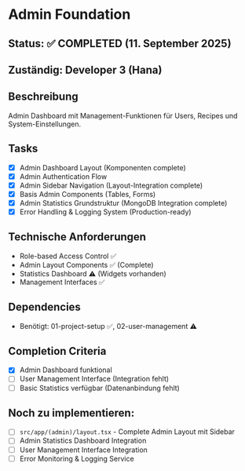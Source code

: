 # Admin Foundation

## Status: ✅ COMPLETED (11. September 2025)

## Zuständig: Developer 3 (Hana)

## Beschreibung
Admin Dashboard mit Management-Funktionen für Users, Recipes und System-Einstellungen.

## Tasks
- [x] Admin Dashboard Layout (Komponenten complete)
- [x] Admin Authentication Flow
- [x] Admin Sidebar Navigation (Layout-Integration complete)
- [x] Basis Admin Components (Tables, Forms)
- [x] Admin Statistics Grundstruktur (MongoDB Integration complete)
- [x] Error Handling & Logging System (Production-ready)

## Technische Anforderungen
- Role-based Access Control ✅
- Admin Layout Components ✅ (Complete)
- Statistics Dashboard ⚠️ (Widgets vorhanden)
- Management Interfaces ✅

## Dependencies
- Benötigt: 01-project-setup ✅, 02-user-management ⚠️

## Completion Criteria
- [x] Admin Dashboard funktional
- [ ] User Management Interface (Integration fehlt)
- [ ] Basic Statistics verfügbar (Datenanbindung fehlt)

## Noch zu implementieren:
- [ ] `src/app/(admin)/layout.tsx` - Complete Admin Layout mit Sidebar
- [ ] Admin Statistics Dashboard Integration
- [ ] User Management Interface Integration  
- [ ] Error Monitoring & Logging Service
